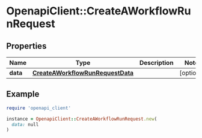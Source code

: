 # OpenapiClient::CreateAWorkflowRunRequest

## Properties

| Name | Type | Description | Notes |
| ---- | ---- | ----------- | ----- |
| **data** | [**CreateAWorkflowRunRequestData**](CreateAWorkflowRunRequestData.md) |  | [optional] |

## Example

```ruby
require 'openapi_client'

instance = OpenapiClient::CreateAWorkflowRunRequest.new(
  data: null
)
```

